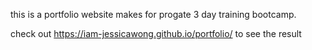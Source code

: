 this is a portfolio website makes for progate 3 day training bootcamp.

check out https://iam-jessicawong.github.io/portfolio/ to see the result
